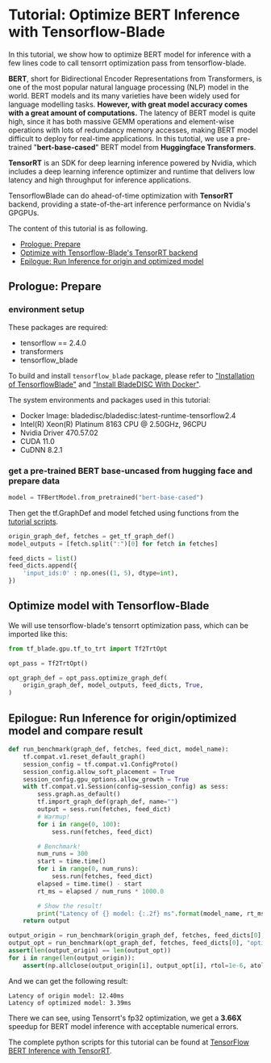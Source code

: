 # Tutorial: Optimize BERT Inference with Tensorflow-Blade

In this tutorial, we show how to optimize BERT model for inference with a few lines code to call tensorrt optimization pass from tensorflow-blade.

**BERT**, short for Bidirectional Encoder Representations from Transformers, is one of the most popular natural language processing (NLP) model in the world. BERT models and its many varieties have been widely used for language modelling tasks. **However, with great model accuracy comes with a great amount of computations.** The latency of BERT model is quite high, since it has both massive GEMM operations and element-wise operations with lots of redundancy memory accesses, making BERT model difficult to deploy for real-time applications.
In this tutotial, we use a pre-trained "**bert-base-cased**" BERT model from **Huggingface Transformers**.

**TensorRT** is an SDK for deep learning inference powered by Nvidia, which includes a deep learning inference optimizer and runtime that delivers low latency and high throughput for inference applications.

TensorflowBlade can do ahead-of-time optimization with **TensorRT** backend, providing a state-of-the-art inference performance on Nvidia's GPGPUs.

The content of this tutorial is as following.
  - [Prologue: Prepare](#prologue-prepare)
  - [Optimize with Tensorflow-Blade's TensorRT backend](#optimize-with-tensorflow-blade)
  - [Epilogue: Run Inference for origin and optimized model](#epilogue-run-inference-for-origin-and-optimized-model)

## Prologue: Prepare
### environment setup
These packages are required:
- tensorflow == 2.4.0
- transformers
- tensorflow_blade

To build and install `tensorflow_blade` package, please refer to
["Installation of TensorflowBlade"](../build_from_source.md) and
["Install BladeDISC With Docker"](../install_with_docker.md).

The system environments and packages used in this tutorial:

- Docker Image: bladedisc/bladedisc:latest-runtime-tensorflow2.4
- Intel(R) Xeon(R) Platinum 8163 CPU @ 2.50GHz, 96CPU
- Nvidia Driver 470.57.02
- CUDA 11.0
- CuDNN 8.2.1

### get a pre-trained BERT base-uncased from hugging face and prepare data
```python
model = TFBertModel.from_pretrained("bert-base-cased")
```
Then get the tf.GraphDef and model fetched using functions from the [tutorial scripts](../../examples/TensorFlow/Inference/CUDA/BERT/TensorRT/bert_inference_opt.py).

```python
origin_graph_def, fetches = get_tf_graph_def()
model_outputs = [fetch.split(":")[0] for fetch in fetches]

feed_dicts = list()
feed_dicts.append({
    'input_ids:0' : np.ones((1, 5), dtype=int),
})
```

## Optimize model with Tensorflow-Blade
We will use tensorflow-blade's tensorrt optimization pass, which can be imported like this:
```python
from tf_blade.gpu.tf_to_trt import Tf2TrtOpt
```

```python
opt_pass = Tf2TrtOpt()

opt_graph_def = opt_pass.optimize_graph_def(
    origin_graph_def, model_outputs, feed_dicts, True,
)
```

## Epilogue: Run Inference for origin/optimized model and compare result

```python
def run_benchmark(graph_def, fetches, feed_dict, model_name):
    tf.compat.v1.reset_default_graph()
    session_config = tf.compat.v1.ConfigProto()
    session_config.allow_soft_placement = True
    session_config.gpu_options.allow_growth = True
    with tf.compat.v1.Session(config=session_config) as sess:
        sess.graph.as_default()
        tf.import_graph_def(graph_def, name="")
        output = sess.run(fetches, feed_dict)
        # Warmup!
        for i in range(0, 100):
            sess.run(fetches, feed_dict)

        # Benchmark!
        num_runs = 300
        start = time.time()
        for i in range(0, num_runs):
            sess.run(fetches, feed_dict)
        elapsed = time.time() - start
        rt_ms = elapsed / num_runs * 1000.0

        # Show the result!
        print("Latency of {} model: {:.2f} ms".format(model_name, rt_ms))
    return output
```

```python
output_origin = run_benchmark(origin_graph_def, fetches, feed_dicts[0], "origin")
output_opt = run_benchmark(opt_graph_def, fetches, feed_dicts[0], "optimized")
assert(len(output_origin) == len(output_opt))
for i in range(len(output_origin)):
    assert(np.allclose(output_origin[i], output_opt[i], rtol=1e-6, atol=1e-3))
```

And we can get the following result:
```shell
Latency of origin model: 12.40ms
Latency of optimized model: 3.39ms
```
There we can see, using Tensorrt's fp32 optimization, we get a **3.66X** speedup for BERT model inference with acceptable numerical errors.

The complete python scripts for this tutorial can be found at [TensorFlow BERT Inference with TensorRT](https://github.com/alibaba/BladeDISC/tree/main/examples/TensorFlow/Inference/CUDA/BERT/TensorRT).
